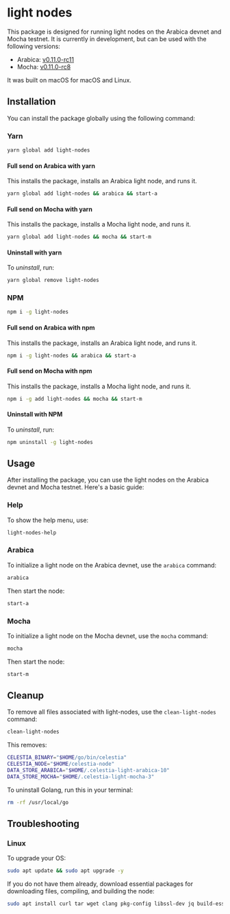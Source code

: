 # light nodes

This package is designed for running light nodes on the Arabica devnet and Mocha testnet. It is currently in development, but can be used with the following versions:

- Arabica: [v0.11.0-rc11](https://github.com/celestiaorg/celestia-node/releases/tag/v0.11.0-rc11)
- Mocha: [v0.11.0-rc8](https://github.com/celestiaorg/celestia-node/releases/tag/v0.11.0-rc8)

It was built on macOS for macOS and Linux.

## Installation

You can install the package globally using the following command:

### Yarn

```bash
yarn global add light-nodes
```

#### Full send on Arabica with yarn

This installs the package, installs an Arabica light node, and runs it.

```bash
yarn global add light-nodes && arabica && start-a
```

#### Full send on Mocha with yarn

This installs the package, installs a Mocha light node, and runs it.

```bash
yarn global add light-nodes && mocha && start-m
```

#### Uninstall with yarn

To _uninstall_, run:

```bash
yarn global remove light-nodes
```

### NPM

```bash
npm i -g light-nodes
```

#### Full send on Arabica with npm

This installs the package, installs an Arabica light node, and runs it.

```bash
npm i -g light-nodes && arabica && start-a
```

#### Full send on Mocha with npm

This installs the package, installs a Mocha light node, and runs it.

```bash
npm i -g add light-nodes && mocha && start-m
```

#### Uninstall with NPM

To _uninstall_, run:

```bash
npm uninstall -g light-nodes
```

## Usage

After installing the package, you can use the light nodes on the Arabica devnet
and Mocha testnet. Here's a basic guide:

### Help

To show the help menu, use:

```bash
light-nodes-help
```

### Arabica

To initialize a light node on the Arabica devnet, use the `arabica` command:

```bash
arabica
```

Then start the node:

```bash
start-a
```

### Mocha

To initialize a light node on the Mocha devnet, use the `mocha` command:

```bash
mocha
```

Then start the node:

```bash
start-m
```

## Cleanup

To remove all files associated with light-nodes, use the `clean-light-nodes` command:

```bash
clean-light-nodes
```

This removes:

```bash
CELESTIA_BINARY="$HOME/go/bin/celestia"
CELESTIA_NODE="$HOME/celestia-node"
DATA_STORE_ARABICA="$HOME/.celestia-light-arabica-10"
DATA_STORE_MOCHA="$HOME/.celestia-light-mocha-3"
```

To uninstall Golang, run this in your terminal:

```bash
rm -rf /usr/local/go
```

<!-- To remove all files associated with light-nodes in a custom base path, use the `clean-light-nodes` command followed by the path:

```bash
clean-light-nodes /path/to/custom/basepath
``` -->
## Troubleshooting

### Linux

To upgrade your OS:

```bash
sudo apt update && sudo apt upgrade -y
```

If you do not have them already, download essential packages for downloading files, compiling, and building the node:

```bash
sudo apt install curl tar wget clang pkg-config libssl-dev jq build-essential git make ncdu -y
```

